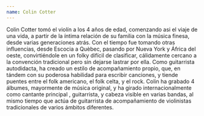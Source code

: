 ```yaml
---
name: Colin Cotter
---
```


Colin Cotter tomó el violín a los 4 años de edad, comenzando asi el viaje de una vida, a partir de la íntima relación de su familia con la música finesa, desde varias generaciones atrás. Con el tiempo fue tomando otras influencias, desde Escocia a Quèbec, pasando por Nueva York y África del oeste, convirtiéndole en un folky difícil de clasificar, cálidamente cercano a la convención tradicional pero sin dejarse lastrar por ella. Como guitarrista autodidacta, ha creado un estilo de acompañamiento propio, que, en tándem con su poderosa habilidad para escribir canciones, y tiende puentes entre el folk americano, el folk celta, y el rock. Colin ha grabado 4 álbumes, mayormente de música original, y ha girado internacionalmente como cantante principal , guitarrista, y cabeza visible en varias bandas, al mismo tiempo que actúa de guitarrista de acompañamiento de violinistas tradicionales de varios ámbitos diferentes.
